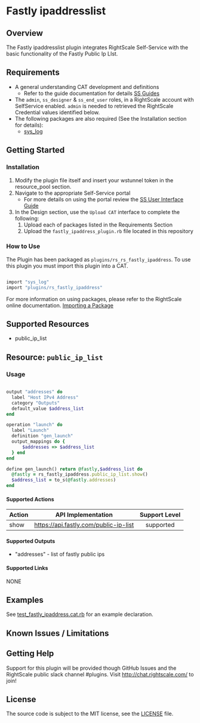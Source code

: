 # Fastly ipaddresslist

## Overview

The Fastly ipaddresslist plugin integrates RightScale Self-Service with the basic functionality of the Fastly Public Ip LIst.

## Requirements

- A general understanding CAT development and definitions
  - Refer to the guide documentation for details [SS Guides](http://docs.rightscale.com/ss/guides/)
- The `admin`, `ss_designer` & `ss_end_user` roles, in a RightScale account with SelfService enabled.  `admin` is needed to retrieved the RightScale Credential values identified below.
- The following packages are also required (See the Installation section for details):
  - [sys_log](../../libraries/sys_log.rb)

## Getting Started

### Installation

1. Modify the plugin file itself and insert your wstunnel token in the resource_pool section.
1. Navigate to the appropriate Self-Service portal
   - For more details on using the portal review the [SS User Interface Guide](http://docs.rightscale.com/ss/guides/ss_user_interface_guide.html)
1. In the Design section, use the `Upload CAT` interface to complete the following:
   1. Upload each of packages listed in the Requirements Section
   1. Upload the `fastly_ipaddress_plugin.rb` file located in this repository

### How to Use

The  Plugin has been packaged as `plugins/rs_rs_fastly_ipaddress`. To use this plugin you must import this plugin into a CAT.

```ruby

import "sys_log"
import "plugins/rs_fastly_ipaddress"

```

For more information on using packages, please refer to the RightScale online documentation. [Importing a Package](http://docs.rightscale.com/ss/guides/ss_packaging_cats.html#importing-a-package)

## Supported Resources

- public_ip_list

## Resource: `public_ip_list`

### Usage

```ruby

output "addresses" do
  label "Host IPv4 Address"
  category "Outputs"
  default_value $address_list
end

operation "launch" do
  label "Launch"
  definition "gen_launch"
  output_mappings do {
      $addresses => $address_list
  } end
end

define gen_launch() return @fastly,$address_list do
  @fastly = rs_fastly_ipaddress.public_ip_list.show()
  $address_list = to_s(@fastly.addresses)
end
```

#### Supported Actions

| Action | API Implementation | Support Level |
|--------------|:----:|:-------------:|
| show | <https://api.fastly.com/public-ip-list> | supported |

#### Supported Outputs

- "addresses" - list of fastly public ips

#### Supported Links

NONE

## Examples

See [test_fastly_ipaddress.cat.rb](./test_fastly_ipaddress.cat.cat.rb) for an example declaration.

## Known Issues / Limitations

## Getting Help

Support for this plugin will be provided though GitHub Issues and the RightScale public slack channel #plugins.
Visit <http://chat.rightscale.com/> to join!

## License

The source code is subject to the MIT license, see the [LICENSE](../../LICENSE) file.
